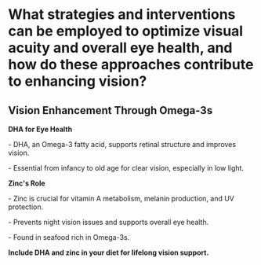 # What strategies and interventions can be employed to optimize visual acuity and overall eye health, and how do these approaches contribute to enhancing vision?

## **Vision Enhancement Through Omega-3s**

**DHA for Eye Health**

\- DHA, an Omega-3 fatty acid, supports retinal structure and improves vision.

\- Essential from infancy to old age for clear vision, especially in low light.

**Zinc's Role**

\- Zinc is crucial for vitamin A metabolism, melanin production, and UV protection.

\- Prevents night vision issues and supports overall eye health.

\- Found in seafood rich in Omega-3s.

**Include DHA and zinc in your diet for lifelong vision support.**